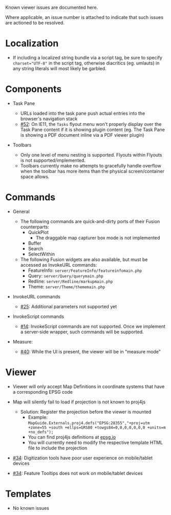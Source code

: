 Known viewer issues are documented here.

Where applicable, an issue number is attached to indicate that such issues are actioned to be resolved.

Localization
============

 * If including a localized string bundle via a script tag, be sure to specify `charset="UTF-8"` in the script tag, otherwise diacritics (eg. umlauts) in any string literals will most likely be garbled.

Components
==========

 * Task Pane
   * URLs loaded into the task pane push actual entries into the browser's navigation stack
   * [#52](https://github.com/jumpinjackie/mapguide-react-layout/issues/52): On IE11, the `Tasks` flyout menu won't properly display over the Task Pane content if it is showing plugin content (eg. The Task Pane is showing a PDF document inline via a PDF viewer plugin)

 * Toolbars
   * Only one level of menu nesting is supported. Flyouts within Flyouts is not supported/implemented.
   * Toolbars currently make no attempts to gracefully handle overflow when the toolbar has more items than the physical screen/container space allows. 

Commands
========

 * General
   * The following commands are quick-and-dirty ports of their Fusion counterparts:
     * QuickPlot
       * The draggable map capturer box mode is not implemented
     * Buffer
     * Search
     * SelectWithin
   * The following Fusion widgets are also available, but must be accessed as InvokeURL commands:
     * FeatureInfo: `server/FeatureInfo/featureinfomain.php`
     * Query: `server/Query/querymain.php`
     * Redline: `server/Redline/markupmain.php`
     * Theme: `server/Theme/thememain.php`

 * InvokeURL commands
   * [#25](https://github.com/jumpinjackie/mapguide-react-layout/issues/25): Additional parameters not supported yet

 * InvokeScript commands
   * [#14](https://github.com/jumpinjackie/mapguide-react-layout/issues/14): InvokeScript commands are not supported. Once we implement a server-side wrapper, such commands will be supported.

 * Measure:
   * [#40](https://github.com/jumpinjackie/mapguide-react-layout/issues/40): While the UI is present, the viewer will be in "measure mode" 

Viewer
======

 * Viewer will only accept Map Definitions in coordinate systems that have a corresponding EPSG code

 * Map will silently fail to load if projection is not known to proj4js
   * Solution: Register the projection before the viewer is mounted
      * Example: `MapGuide.Externals.proj4.defs("EPSG:28355","+proj=utm +zone=55 +south +ellps=GRS80 +towgs84=0,0,0,0,0,0,0 +units=m +no_defs");`
      * You can find proj4js definitions at [epsg.io](http://epsg.io)
      * You will currently need to modify the respective template HTML file to include the projection

 * [#34](https://github.com/jumpinjackie/mapguide-react-layout/issues/34): Digitization tools have poor user experience on mobile/tablet devices
 * [#34](https://github.com/jumpinjackie/mapguide-react-layout/issues/34): Feature Tooltips does not work on mobile/tablet devices

Templates
=========

 * No known issues
